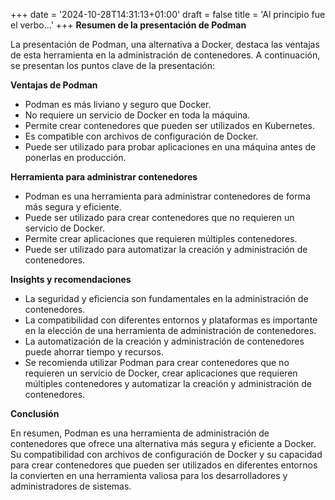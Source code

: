 +++
date = '2024-10-28T14:31:13+01:00'
draft = false
title = 'Al principio fue el verbo...'
+++
**Resumen de la presentación de Podman**

La presentación de Podman, una alternativa a Docker, destaca las ventajas de esta herramienta en la administración de contenedores. A continuación, se presentan los puntos clave de la presentación:

**Ventajas de Podman**

* Podman es más liviano y seguro que Docker.
* No requiere un servicio de Docker en toda la máquina.
* Permite crear contenedores que pueden ser utilizados en Kubernetes.
* Es compatible con archivos de configuración de Docker.
* Puede ser utilizado para probar aplicaciones en una máquina antes de ponerlas en producción.

**Herramienta para administrar contenedores**

* Podman es una herramienta para administrar contenedores de forma más segura y eficiente.
* Puede ser utilizado para crear contenedores que no requieren un servicio de Docker.
* Permite crear aplicaciones que requieren múltiples contenedores.
* Puede ser utilizado para automatizar la creación y administración de contenedores.

**Insights y recomendaciones**

* La seguridad y eficiencia son fundamentales en la administración de contenedores.
* La compatibilidad con diferentes entornos y plataformas es importante en la elección de una herramienta de administración de contenedores.
* La automatización de la creación y administración de contenedores puede ahorrar tiempo y recursos.
* Se recomienda utilizar Podman para crear contenedores que no requieren un servicio de Docker, crear aplicaciones que requieren múltiples contenedores y automatizar la creación y administración de contenedores.

**Conclusión**

En resumen, Podman es una herramienta de administración de contenedores que ofrece una alternativa más segura y eficiente a Docker. Su compatibilidad con archivos de configuración de Docker y su capacidad para crear contenedores que pueden ser utilizados en diferentes entornos la convierten en una herramienta valiosa para los desarrolladores y administradores de sistemas.

